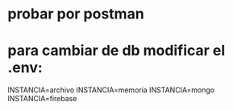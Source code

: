 # probar por postman

# para cambiar de db modificar el .env:

INSTANCIA=archivo
INSTANCIA=memoria
INSTANCIA=mongo
INSTANCIA=firebase
